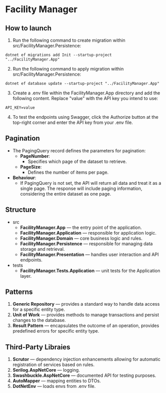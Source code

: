 # Facility Manager

## How to launch
1. Run the following command to create migration within src/FacilityManager.Persistence:
```shell
dotnet ef migrations add Init --startup-project "../FacilityManager.App"
```
2. Run the following command to apply migration within src/FacilityManager.Persistence:
```shell
dotnet ef database update --startup-project "../FacilityManager.App"
```
3. Create a .env file within the FacilityManager.App directory and add the following content. Replace "value" with the API key you intend to use:
```env
API_KEY=value
```
4. To test the endpoints using Swagger, click the Authorize button at the top-right corner and enter the API key from your .env file.

## **Pagination**
- The PagingQuery record defines the parameters for pagination:
  - **PageNumber**:
    - Specifies which page of the dataset to retrieve.
  - **PageSize**:
    - Defines the number of items per page.
- **Behaviour**:
  -  If PagingQuery is not set, the API will return all data and treat it as a single page. The response will include paging information, considering the entire dataset as one page.
 
## Structure
- src
  - **FacilityManager.App** — the entry point of the application.
  - **FacilityManager.Application** — responsible for application logic.
  - **FacilityManager.Domain** — core business logic and rules.
  - **FacilityManager.Persistence** — responsible for managing data storage and retrieval.
  - **FacilityManager.Presentation** — handles user interaction and API endpoints.
- tests
  - **FacilityManager.Tests.Application** — unit tests for the Application layer.
 
## Patterns
1. **Generic Repository** — provides a standard way to handle data access for a specific entity type.
2. **Unit of Work** — provides methods to manage transactions and persist changes to the database.
3. **Result Pattern** — encapsulates the outcome of an operation, provides predefined errors for specific entity type.

## Third-Party Libraies
1. **Scrutor** — dependency injection enhancements allowing for automatic registration of services based on rules.
2. **Serilog.AspNetCore** — logging.
3. **Swashbuckle.AspNetCore** — documented API for testing purposes.
4. **AutoMapper** — mapping entities to DTOs.
5. **DotNetEnv** — loads envs from .env file.
